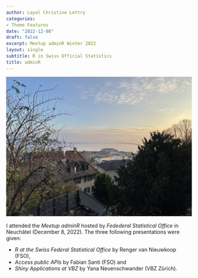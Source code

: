 ```yaml
---
author: Layal Christine Lettry
categories:
- Theme Features
date: "2022-12-08"
draft: false
excerpt: Meetup adminR Winter 2022
layout: single
subtitle: R in Swiss Official Statistics
title: adminR 
---
```


![Meetup adminR Winter 2022](./featured.jpg)

I attended the *Meetup adminR* hosted by *Fedederal Statistical Office* in 
Neuchâtel (December 8, 2022). The three following presentations were given:

- *R at the Swiss Federal Statistical Office* by Renger van Nieuwkoop (FSO), 
- *Access public APIs* by Fabian Santi (FSO) and 
- *Shiny Applications at VBZ* by Yana Neuenschwander (VBZ Zürich). 
